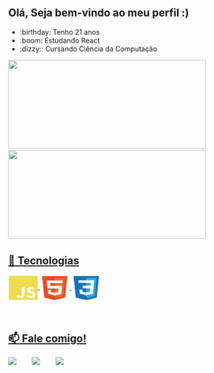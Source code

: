## Olá, Seja bem-vindo ao meu perfil :)

<ul>
<li> :birthday: Tenho 21 anos</li>
<li> :boom: Estudando React</li>
<li> :dizzy:: Cursando Ciência da Computação</li>
</ul>

<div align="left">
  <a href="https://github.com/CarlosBrittes">
  <img height="180em" width="400em" src="https://github-readme-stats.vercel.app/api?username=CarlosBrittes&show_icons=true&theme=radical&include_all_commits=true&count_private=true"/>
  <img height="180em" width="400em" src="https://github-readme-stats.vercel.app/api/top-langs/?username=CarlosBrittes&layout=compact&langs_count=7&theme=radical"/>
</div>

## :high_brightness: Tecnologias
<div style="display: inline_block">
  <img align="center" alt="Carlos-Js" height="50" width="60" src="https://raw.githubusercontent.com/devicons/devicon/master/icons/javascript/javascript-plain.svg">
  <img align="center" alt="Carlos-HTML" height="50" width="60" src="https://raw.githubusercontent.com/devicons/devicon/master/icons/html5/html5-original.svg">
  <img align="center" alt="Carlos-CSS" height="50" width="60" src="https://raw.githubusercontent.com/devicons/devicon/master/icons/css3/css3-original.svg">
          
  </div><br><br>
  
## :mailbox: Fale comigo! 
<div> 
  <a href="https://www.instagram.com/brittesdev/" target="_blank"><img src="https://img.shields.io/badge/-Instagram-%23E4405F?style=for-the-badge&logo=instagram&logoColor=white" target="_blank" ></a>&emsp;&emsp;
  <a href = "mailto:carlosbrittesdev@gmail.com"><img src="https://img.shields.io/badge/-Gmail-%23333?style=for-the-badge&logo=gmail&logoColor=white" target="_blank"></a>&emsp;&emsp;
  <a href="https://www.linkedin.com/in/carlosbrittes/" target="_blank"><img src="https://img.shields.io/badge/-LinkedIn-%230077B5?style=for-the-badge&logo=linkedin&logoColor=white" target="_blank"></a> 
 
</div>



